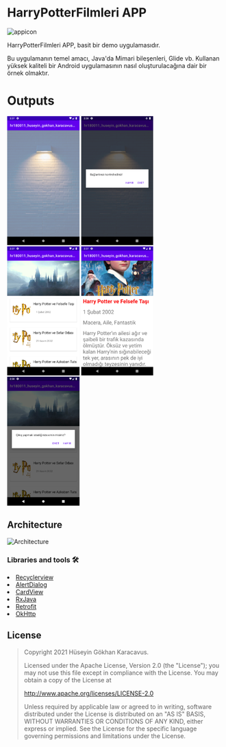 # HarryPotterFilmleri APP

![appicon](https://github.com/GokhanKaracavus/HarryPotterFilmleri/blob/master/Screens/ic_launcher.png)

HarryPotterFilmleri APP, basit bir demo uygulamasıdır.

Bu uygulamanın temel amacı, Java'da Mimari bileşenleri, Glide vb. Kullanan yüksek kaliteli bir Android uygulamasının nasıl oluşturulacağına dair bir örnek olmaktır.

# Outputs
<p>
  <img height= "300"  src="https://github.com/GokhanKaracavus/hr180011huseyingokhankaracavus/blob/main/Screens/1.png" alt="SS1" />
  <img height= "300"  src="https://github.com/GokhanKaracavus/hr180011huseyingokhankaracavus/blob/main/Screens/2.png" alt="SS2" />
  <img height= "300"  src="https://github.com/GokhanKaracavus/hr180011huseyingokhankaracavus/blob/main/Screens/3.png" alt="SS3" />
  <img height= "300"  src="https://github.com/GokhanKaracavus/hr180011huseyingokhankaracavus/blob/main/Screens/4.png" alt="SS4" />
  <img height= "300"  src="https://github.com/GokhanKaracavus/hr180011huseyingokhankaracavus/blob/main/Screens/5.png" alt="SS4" />
</p>

## Architecture
![Architecture](https://github.com/GokhanKaracavus/HarryPotterFilmleri/blob/master/Screens/Screenshot_1304.png)

### Libraries and tools 🛠
<li><a href="https://guides.codepath.com/android/using-the-recyclerview">Recyclerview</a></li>
<li><a href="https://developer.android.com/reference/android/app/AlertDialog">AlertDialog</a><li>
<a href="https://developer.android.com/jetpack/androidx/releases/cardview">CardView</a></li>
<li><a href="https://github.com/ReactiveX/RxJava">RxJava</a></li>
<li><a href="https://square.github.io/retrofit/">Retrofit</a></li>
<li><a href="https://github.com/square/okhttp">OkHttp</a></li>


## License
> Copyright 2021 Hüseyin Gökhan Karacavus.
> 
> Licensed under the Apache License, Version 2.0 (the "License");
> you may not use this file except in compliance with the License.
> You may obtain a copy of the License at
> 
>    http://www.apache.org/licenses/LICENSE-2.0
> 
> Unless required by applicable law or agreed to in writing, software
> distributed under the License is distributed on an "AS IS" BASIS,
> WITHOUT WARRANTIES OR CONDITIONS OF ANY KIND, either express or implied.
> See the License for the specific language governing permissions and
> limitations under the License.
